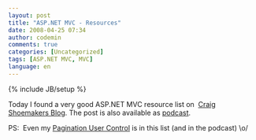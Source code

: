 ```yaml
---
layout: post
title: "ASP.NET MVC - Resources"
date: 2008-04-25 07:34
author: codemin
comments: true
categories: [Uncategorized]
tags: [ASP.NET MVC, MVC]
language: en
---
```

{% include JB/setup %}
<p>Today I found a very good ASP.NET MVC resource list on&#160; <a href="http://weblogs.asp.net/craigshoemaker/archive/2008/04/24/47-asp-net-mvc-resources-to-rock-your-development.aspx">Craig Shoemakers Blog</a>. The post is also available as <a href="http://polymorphicpodcast.com/shows/mvcresources/">podcast</a>.</p>  <p>PS:&#160; Even my <a href="{{BASE_PATH}}/2008/04/08/aspnet-mvc-pagination-view-user-control/">Pagination User Control</a> is in this list (and in the podcast) \o/</p>
